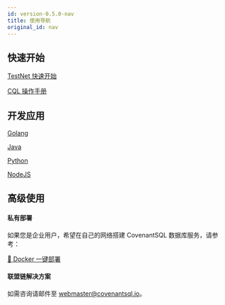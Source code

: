 ```yaml
---
id: version-0.5.0-nav
title: 使用导航
original_id: nav
---
```

## 快速开始

[TestNet 快速开始](./quickstart)

[CQL 操作手册](./cql)

## 开发应用

[Golang](./driver_golang)

[Java](./driver_java)

[Python](./driver_python)

[NodeJS](./driver_js)

## 高级使用

#### 私有部署

如果您是企业用户，希望在自己的网络搭建 CovenantSQL 数据库服务，请参考：

[🐳 Docker 一键部署](./deployment)

#### 联盟链解决方案

如需咨询请邮件至 webmaster@covenantsql.io。